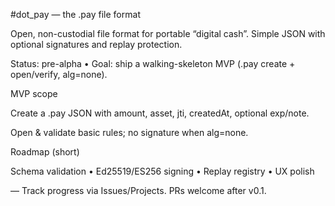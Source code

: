 #dot_pay — the .pay file format

Open, non-custodial file format for portable “digital cash”. Simple JSON with optional signatures and replay protection.

Status: pre-alpha • Goal: ship a walking-skeleton MVP (.pay create + open/verify, alg=none).

MVP scope

Create a .pay JSON with amount, asset, jti, createdAt, optional exp/note.

Open & validate basic rules; no signature when alg=none.

Roadmap (short)

Schema validation • Ed25519/ES256 signing • Replay registry • UX polish

—
Track progress via Issues/Projects. PRs welcome after v0.1.
